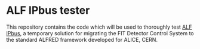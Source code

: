 # ALF IPbus tester
This repository contains the code which will be used to thoroughly test [ALF IPbus](https://github.com/VictorPierozak/ALFIPbus), a temporary solution for migrating the FIT Detector Control System to the standard ALFRED framework developed for ALICE, CERN.